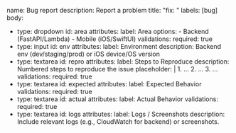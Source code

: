 name: Bug report
description: Report a problem
title: "fix: <short description>"
labels: [bug]
body:
  - type: dropdown
    id: area
    attributes:
      label: Area
      options:
        - Backend (FastAPI/Lambda)
        - Mobile (iOS/SwiftUI)
    validations:
      required: true
  - type: input
    id: env
    attributes:
      label: Environment
      description: Backend env (dev/staging/prod) or iOS device/OS version
  - type: textarea
    id: repro
    attributes:
      label: Steps to Reproduce
      description: Numbered steps to reproduce the issue
      placeholder: |
        1. ...
        2. ...
        3. ...
    validations:
      required: true
  - type: textarea
    id: expected
    attributes:
      label: Expected Behavior
    validations:
      required: true
  - type: textarea
    id: actual
    attributes:
      label: Actual Behavior
    validations:
      required: true
  - type: textarea
    id: logs
    attributes:
      label: Logs / Screenshots
      description: Include relevant logs (e.g., CloudWatch for backend) or screenshots.
